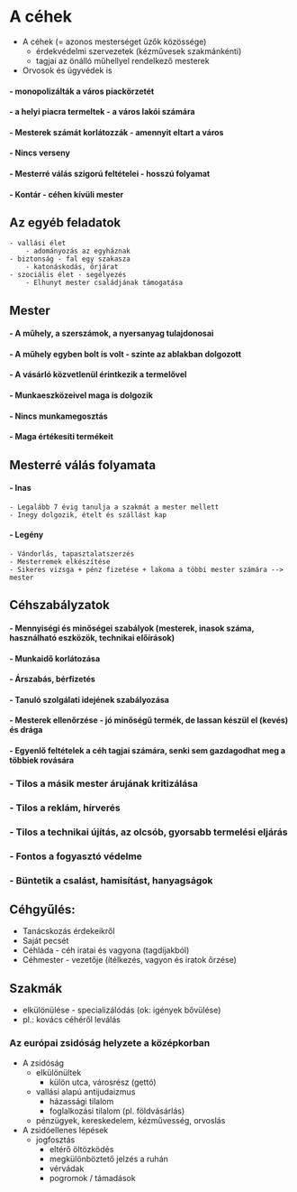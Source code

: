 

# A céhek
- A céhek (= azonos mesterséget űzők közössége)
	- érdekvédelmi szervezetek (kézművesek szakmánkénti)
	- tagjai az önálló műhellyel rendelkező mesterek
- Orvosok és ügyvédek is

#### - monopolizálták a város piackörzetét
#### - a helyi piacra termeltek - a város lakói számára
#### - Mesterek számát korlátozzák - amennyit eltart a város
#### - Nincs verseny
#### - Mesterré válás szigorú feltételei - hosszú folyamat
#### - Kontár - céhen kívüli mester

## Az egyéb feladatok
	- vallási élet
		- adományozás az egyháznak
	- biztonság - fal egy szakasza
		- katonáskodás, őrjárat
	- szociális élet - segélyezés
		- Elhunyt mester családjának támogatása

## Mester
#### - A műhely, a szerszámok, a nyersanyag tulajdonosai
#### - A műhely egyben bolt is volt - szinte az ablakban dolgozott
#### - A vásárló közvetlenül érintkezik a termelővel
#### - Munkaeszközeivel maga is dolgozik
#### - Nincs munkamegosztás
#### - Maga értékesíti termékeit

## Mesterré válás folyamata

#### - Inas
	- Legalább 7 évig tanulja a szakmát a mester mellett
	- Inegy dolgozik, ételt és szállást kap
#### - Legény
	- Vándorlás, tapasztalatszerzés
	- Mesterremek elkészítése
	- Sikeres vizsga + pénz fizetése + lakoma a többi mester számára --> mester
## Céhszabályzatok
#### - Mennyiségi és minőségei szabályok (mesterek, inasok száma, használható eszközök, technikai előírások)
#### - Munkaidő korlátozása
#### - Árszabás, bérfizetés
#### - Tanuló szolgálati idejének szabályozása
#### - Mesterek ellenőrzése - jó minőségű termék, de lassan készül el (kevés) és drága
#### - Egyenlő feltételek a céh tagjai számára, senki sem gazdagodhat meg a többiek rovására
### - Tilos a másik mester árujának kritizálása
### - Tilos a reklám, hírverés
### - Tilos a technikai újítás, az olcsób, gyorsabb termelési eljárás
### - Fontos a fogyasztó védelme
### - Büntetik a csalást, hamisítást, hanyagságok 
## Céhgyűlés:
- Tanácskozás érdekeikről
- Saját pecsét
- Céhláda - céh iratai és vagyona (tagdíjakból)
- Céhmester - vezetője (ítélkezés, vagyon és iratok őrzése)
## Szakmák
- elkülönülése - specializálódás (ok: igények bővülése)
- pl.: kovács céhéről leválás

### Az európai zsidóság helyzete a középkorban
- A zsidóság 
	- elkülönültek
		- külön utca, városrész (gettó)
	- vallási alapú  antijudaizmus
		- házassági tilalom
		- foglalkozási tilalom (pl. földvásárlás)
	- pénzügyek, kereskedelem, kézművesség, orvoslás
- A zsidóellenes lépések
	- jogfosztás
		- eltérő öltözködés
		- megkülönböztető jelzés a ruhán
		- vérvádak
		- pogromok / támadások